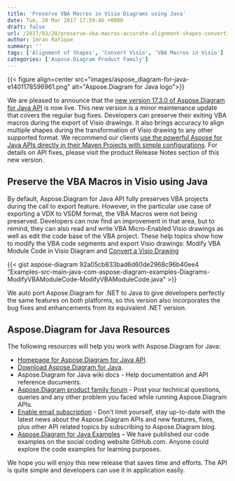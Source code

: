 ```yaml
---
title: 'Preserve VBA Macros in Visio Diagrams using Java'
date: Tue, 28 Mar 2017 17:59:46 +0000
draft: false
url: /2017/03/28/preserve-vba-macros-accurate-alignment-shapes-converting-visio-drawing-java/
author: Imran Rafique
summary: ''
tags: ['Alignment of Shapes', 'Convert Visio', 'VBA Macros in Visio']
categories: ['Aspose.Diagram Product Family']
---
```




{{< figure align=center src="images/aspose_diagram-for-java-e1401178596961.png" alt="Aspose.Diagram for Java logo">}}


We are pleased to announce that the [new version 17.3.0 of Aspose.Diagram for Java API][1] is now live. This new version is a minor maintenance update that covers the regular bug fixes. Developers can preserve their exiting VBA macros during the export of Visio drawings. It also brings accuracy to align multiple shapes during the transformation of Visio drawing to any other supported format. We recommend our clients [use the powerful Aspose for Java APIs directly in their Maven Projects with simple configurations][2]. For details on API fixes, please visit the product Release Notes section of this new version.

## Preserve the VBA Macros in Visio using Java

By default, Aspose.Diagram for Java API fully preserves VBA projects during the call to export feature. However, in the particular use case of exporting a VDX to VSDM format, the VBA Macros were not being preserved. Developers can now find an improvement in that area, but to remind, they can also read and write VBA Micro-Enabled Visio drawings as well as edit the code base of the VBA project. These help topics show how to modify the VBA code segments and export Visio drawings: Modify VBA Module Code in Visio Diagram and [Convert a Visio Drawing][3]

{{< gist aspose-diagram 92a05cb833bad6d60de2968c96b40ee4 "Examples-src-main-java-com-aspose-diagram-examples-Diagrams-ModifyVBAModuleCode-ModifyVBAModuleCode.java" >}}

We auto port Aspose.Diagram for .NET to Java to give developers perfectly the same features on both platforms, so this version also incorporates the bug fixes and enhancements from its equivalent .NET version.

## Aspose.Diagram for Java Resources

The following resources will help you work with Aspose.Diagram for Java:

*   [Homepage for Aspose.Diagram for Java API][4].
*   [Download Aspose.Diagram for Java][5].
*   Aspose.Diagram for Java wiki docs - Help documentation and API reference documents.
*   [Aspose.Diagram product family forum][6] - Post your technical questions, queries and any other problem you faced while running Aspose.Diagram APIs.
*   [Enable email subscription][7] - Don't limit yourself, stay up-to-date with the latest news about the Aspose.Diagram APIs and new features, fixes, plus other API related topics by subscribing to Aspose.Diagram blog.
*   [Aspose.Diagram for Java Examples][8] – We have published our code examples on the social coding website GitHub.com. Anyone could explore the code examples for learning purposes.

We hope you will enjoy this new release that saves time and efforts. The API is quite simple and developers can use it in application easily.




[1]: http://downloads.aspose.com/diagram/java/new-releases/aspose.diagram-for-java-17.3.0/
[2]: https://blog.aspose.com/2014/08/12/aspose-for-maven-aspose-cloud-maven-repository/
[3]: https://docs.aspose.com/display/diagramjava/How+to+Convert+a+Visio+Diagram
[4]: http://www.aspose.com/products/diagram/java
[5]: http://downloads.aspose.com/diagram/java
[6]: http://www.aspose.com/community/forums/aspose.diagram-product-family/489/showforum.aspx
[7]: https://blog.aspose.com/category/aspose-products/aspose-diagram-product-family/
[8]: https://github.com/asposediagram/Aspose_Diagram_Java




